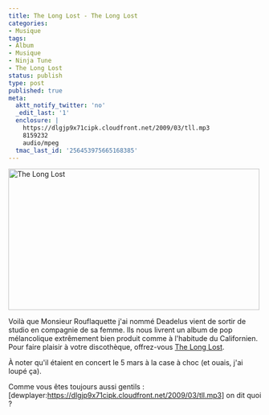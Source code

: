 ```yaml
---
title: The Long Lost - The Long Lost
categories:
- Musique
tags:
- Album
- Musique
- Ninja Tune
- The Long Lost
status: publish
type: post
published: true
meta:
  aktt_notify_twitter: 'no'
  _edit_last: '1'
  enclosure: |
    https://dlgjp9x71cipk.cloudfront.net/2009/03/tll.mp3
    8159232
    audio/mpeg
  tmac_last_id: '256453975665168385'
---
```

<img class="alignnone size-full wp-image-1051" title="The Long Lost" src="https://dlgjp9x71cipk.cloudfront.net/2009/03/thelonglost.png" alt="The Long Lost" width="500" height="281" />

Voilà que Monsieur Rouflaquette j'ai nommé Deadelus vient de sortir de studio en compagnie de sa femme. Ils nous livrent un album de pop mélancolique extrêmement bien produit comme à l'habitude du Californien. Pour faire plaisir à votre discothèque, offrez-vous <a title="Le MySpace de The Long Lost" href="http://www.myspace.com/findthelonglost">The Long Lost</a>.

À noter qu'il étaient en concert le 5 mars à la case à choc (et ouais, j'ai loupé ça).

Comme vous êtes toujours aussi gentils : [dewplayer:https://dlgjp9x71cipk.cloudfront.net/2009/03/tll.mp3] on dit quoi ?
